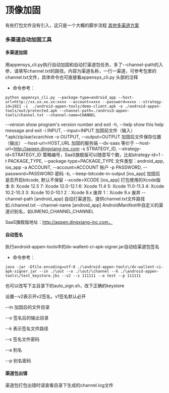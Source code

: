 
# 顶像加固

有些打包文件没有引入，这只是一个大概的脚步流程
[其他多渠道方案](https://zhuanlan.zhihu.com/p/569298807?utm_id=0)

### 多渠道自动加固工具

#### 多渠道加固
用appensys_cli.py执行自动加固和自动打渠道包任务，多了--channel-path的入参，请填写channel.txt的路径。内容为渠道名称，一行一渠道，可参考包里的channel.txt文件，具体命令也可直接看appensys_cli.py 头部的注释

- 命令参考：

```
python appensys_cli.py --package-type=android_app --host-url=http://xx.xx.xx.xx:xxxx --account=xxxx --password=xxxx --strategy-id=1021 -i  ./android-appen-tools/demo-client.apk -o ./android-appen-tools/out/protected.apk --channel-path=./android-appen-tools/channel.txt --channel-name=CHANNEL
```


  --version             show program's version number and exit
  -h, --help            show this help message and exit
  -i INPUT,  --input=INPUT	加固前文件（输入） *.apk/zip/aar/xcarchive
  -o OUTPUT,  --output=OUTPUT	加固后文件保存位置（输出）
  --host-url=HOST_URL   加固的服务端
  --dx-saas             等价于 --host-url=http://appen.dingxiang-inc.com
  -s STRATEGY_ID, --strategy-id=STRATEGY_ID
                        策略编号，SaaS旗舰版可以随意写个数，比如strategy-id=1
  -t PACKAGE_TYPE, --package-type=PACKAGE_TYPE
                        文件类型：android_app,  ios_app
  -a ACCOUNT, 		--account=ACCOUNT 	 账户
  -p PASSWORD, 	--password=PASSWORD   密码
  -b, --keep-bitcode-in-output
                        [ios_app] 加固后是否开启bitcode, 默认不保留
  --xcode=XCODE         [ios_app] 打包使用的Xcode版本
 			   			8: Xcode 12.5
                            7: Xcode 12.0-12.1
                            6: Xcode 11.4
                            5: Xcode 11.0-11.3
                            4: Xcode 10.2-10.3
                            3: Xcode 10.0-10.1
                            2：Xcode 9.x 废弃
                            1：Xcode 9.x 废弃
  --channel-path [android_app] 自动打渠道包，提供channel.txt文件路径 如./channel.txt
  --channel-name [android_app] AndroidManifest中自定义的渠道识别名，如UMENG_CHANNEL,CHANNEL

SaaS旗舰版地址：http://appen.dingxiang-inc.com，




#### 自动签名
执行android-appen-tools中的dx-wallent-ci-apk-signer.jar自动给渠道包签名

- 命令参考：

```
java -jar -Dfile.encoding=utf-8 ./\android-appen-tools\/dx-wallent-ci-apk-signer.jar --in ./\out --o ./\out/\channel --k ./\android-appen-tools\/test_keystore.jks --v2 --s 111111 --a test --p 111111
```

也可以改写下主目录下的auto_sign.sh，改下正确的keystore

设置--v2表示开v2签名，v1签名默认必开

--in 加固后的文件目录

--o 签名后的输出目录

--k 表示签名文件路径

--s 签名文件密码

--a 别名

--p 别名密码



#### 渠道包出错

渠道包打包出错时请查看目录下生成的channel.log文件

